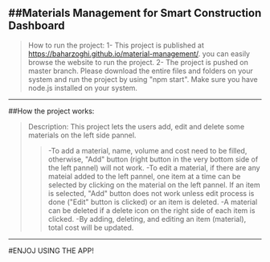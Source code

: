 ##Materials Management for Smart Construction Dashboard
-----------------------------------------------------
>How to run the project:
>1- This project is published at https://baharzoghi.github.io/material-management/.
you can easily browse the website to run the project.
>2- The project is pushed on master branch. Please download the entire files and folders
on your system and run the project by using "npm start". Make sure you have node.js installed
on your system. 
-----------------------------------------------------
##How the project works:
>Description: This project lets the users add, edit and delete some materials on the left side
pannel. 
>>-To add a material, name, volume and cost need to be filled, otherwise, "Add" button
(right button in the very bottom side of the left pannel) will not work.
>>-To edit a material, if there are any mateial added to the left pannel, one item at a time
can be selected by clicking on the material on the left pannel. If an item is selected, "Add"
button does not work unless edit process is done ("Edit" button is clicked) or an item is
deleted.
>>-A material can be deleted if a delete icon on the right side of each item is clicked.
>>-By adding, deleting, and editing an item (material), total cost will be updated.
-----------------------------------------------------

#ENJOJ USING THE APP!
